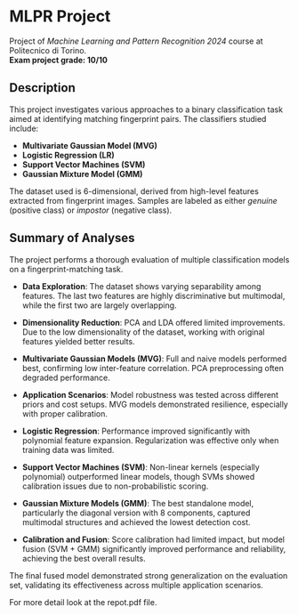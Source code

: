 # MLPR Project

Project of *Machine Learning and Pattern Recognition 2024* course at Politecnico di Torino.  
**Exam project grade: 10/10**

## Description

This project investigates various approaches to a binary classification task aimed at identifying matching fingerprint pairs. The classifiers studied include:

- **Multivariate Gaussian Model (MVG)**
- **Logistic Regression (LR)**
- **Support Vector Machines (SVM)**
- **Gaussian Mixture Model (GMM)**

The dataset used is 6-dimensional, derived from high-level features extracted from fingerprint images. Samples are labeled as either *genuine* (positive class) or *impostor* (negative class).

## Summary of Analyses

The project performs a thorough evaluation of multiple classification models on a fingerprint-matching task.

- **Data Exploration**: The dataset shows varying separability among features. The last two features are highly discriminative but multimodal, while the first two are largely overlapping.

- **Dimensionality Reduction**: PCA and LDA offered limited improvements. Due to the low dimensionality of the dataset, working with original features yielded better results.

- **Multivariate Gaussian Models (MVG)**: Full and naive models performed best, confirming low inter-feature correlation. PCA preprocessing often degraded performance.

- **Application Scenarios**: Model robustness was tested across different priors and cost setups. MVG models demonstrated resilience, especially with proper calibration.

- **Logistic Regression**: Performance improved significantly with polynomial feature expansion. Regularization was effective only when training data was limited.

- **Support Vector Machines (SVM)**: Non-linear kernels (especially polynomial) outperformed linear models, though SVMs showed calibration issues due to non-probabilistic scoring.

- **Gaussian Mixture Models (GMM)**: The best standalone model, particularly the diagonal version with 8 components, captured multimodal structures and achieved the lowest detection cost.

- **Calibration and Fusion**: Score calibration had limited impact, but model fusion (SVM + GMM) significantly improved performance and reliability, achieving the best overall results.

The final fused model demonstrated strong generalization on the evaluation set, validating its effectiveness across multiple application scenarios.

For more detail look at the repot.pdf file.
